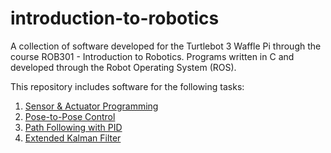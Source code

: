 # introduction-to-robotics

A collection of software developed for the Turtlebot 3 Waffle Pi through the course ROB301 - Introduction to Robotics.
Programs written in C and developed through the Robot Operating System (ROS).

This repository includes software for the following tasks:
1. [Sensor & Actuator Programming](Lab1_Sensor_Actuator)
2. [Pose-to-Pose Control](Lab2_Pose_to_Pose_Control)
3. [Path Following with PID](Lab3_Path_Following)
4. [Extended Kalman Filter](Lab4_Kalman_Filter)
